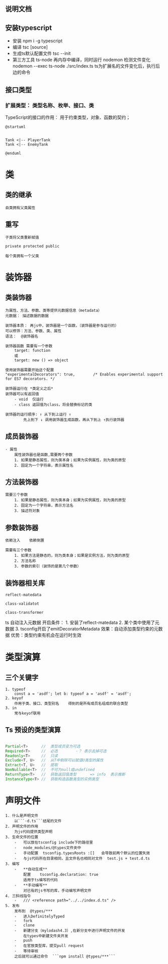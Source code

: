 ## 说明文档

## 安装typescript

- 安装
npm i -g typescript
- 编译
tsc [source]
- 生成ts默认配置文件
tsc --init
- 第三方工具
ts-node     再内存中编译，同时运行
nodemon     检测文件变化    nodemon --exec ts-node ./src/index.ts ts为扩展名的文件变化后，执行后边的命令



## 接口类型

### 扩展类型： 类型名称、枚举、接口、类

TypeScript的接口的作用： 用于约束类型，对象、函数的契约；


```puml
@startuml


Tank <|-- PlayerTank
Tank <|-- EnemyTank

@enduml

```
# 类
## 类的继承

    自类拥有父类属性
## 重写

    子类将父类重新赋值

    private protected public

    每个类拥有一个父类

#   装饰器
##  类装饰器

    为属性、方法、参数、类等提供元数据信息（metadata）
    元数据： 描述数据的数据

    装饰器本质： 再js中，装饰器是一个函数，（装饰器是参与运行的）
    可以修饰：方法、参数、类、属性
    语法：  @装饰器名

    装饰器函数 需要有一个参数
        target: function
        或
        target: new () => object

    使用装饰器需要开始这个配置
    "experimentalDecorators": true,        /* Enables experimental support for ES7 decorators. */

    装饰器运行在 *类定义之后*
    装饰器可以有返回值
        - void  仅运行
        - class 返回值为class，将会替换标记的类

    装饰器的运行顺序: ↑ 从下到上运行 ↑
            先上到下 ↓ 调用装饰器生成函数，再从下到上 ↑执行装饰器

##  成员装饰器

    - 属性
        属性装饰器也是函数,需要两个参数
        1. 如果是静态属性，则为类本身；如果为实例属性，则为类的原型
        2. 固定为一个字符串，表示属性名
##  方法装饰器
    需要三个参数
        1. 如果是静态属性，则为类本身；如果为实例属性，则为类的原型
        2. 固定为一个字符串，表示方法名
        3. 描述符对象

##  参数装饰器
    依赖注入    依赖倒置

    需要有三个参数
        1. 如果方法是静态的，则为类本身；如果是实例方法，则为类的原型
        2. 方法名称
        3. 参数的索引（装饰的是第几个参数）

##  装饰器相关库
    reflect-matedata

    class-validatot

    class-transformer

ts 自动注入元数据
    开启条件：  1. 安装了reflect-matedata  2. 某个类中使用了元数据  3. tsconfig开启了emitDecoratorMetadata
    效果：自动添加类型约束的元数据
    优势：类型约束有机会在运行时生效


# 类型演算

##  三个关键字

    1. typeof
        const a = 'asdf'; let b: typeof a = 'asdf' = 'asdf';
    2. keyof
        作用于类、接口、类型别名    得到的是所有成员名组成的联合类型
    3. in
        常与keyof联用
## Ts 预设的类型演算

```ts

Partial<T>      //  类型成员变为可选
Required<T>     //  必选        -？ 表示去掉可选
Readonly<T>     //  只读
Exclude<T, U>   //  从T中剔除可以赋值U类型的属性
Extract<T, U>   //  提取
NonNullable<T>  //  不可为null或undefined
ReturnType<T>   //  获取返回值类型      => info  表示推断
InstanceType<T> //  获取构造函数类型的实例类型

```

# 声明文件
    1. 什么是声明文件
        以```·d.ts```结尾的文件
    2. 声明文件的作用
        为js代码提供类型声明
    3. 生命文件的位置
        -   可以放在tsconfig include下的路径里
        -   node_modules/@types文件夹中
        -   手动配置  tsconfig.typesRoots :[]   会导致前两个默认的位置失效
        -   与js代码所在目录相同，且文件名也相同对文件  test.js + test.d.ts
    3. 编写
        -   **自动生成**
            配置    tsconfig.declaration: true
            适用于ts编写的代码
        -   **手动编写**
            对已有的js书写的库，手动编写声明文件
    4. 三斜线指令
        -   /// <reference path="../../index.d.ts" />
    5. 发布
        发布到  @types/***
        -   进入DefinitelyTyped
        -   fork
        -   clone
        -   新建分支（mylodash4.3）,在新分支中进行声明文件的开发
            在types中新建文件夹开发
        -   push
        -   在官放类型库，提交pull request
        -   等待审核
        之后就可以通过命令  ```npm install @types/***```

